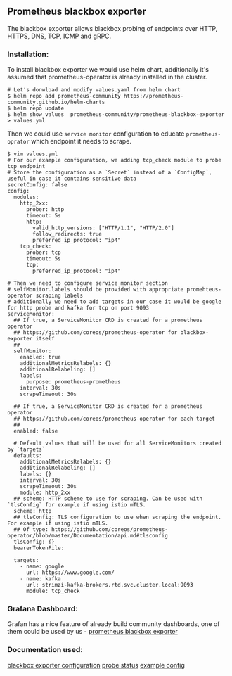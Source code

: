 ## Prometheus blackbox exporter
The blackbox exporter allows blackbox probing of endpoints over HTTP, HTTPS, DNS, TCP, ICMP and gRPC. 

### Installation:
To install blackbox exporter we would use helm chart, additionally it's assumed that prometheus-operator is already installed in the cluster.
```
# Let's donwload and modify values.yaml from helm chart
$ helm repo add prometheus-community https://prometheus-community.github.io/helm-charts
$ helm repo update
$ helm show values  prometheus-community/prometheus-blackbox-exporter > values.yml
```
Then we could use `service monitor` configuration to educate `prometheus-oprator` which endpoint it needs to scrape.
```
$ vim values.yml
# For our example configuration, we adding tcp_check module to probe tcp endpoint
# Store the configuration as a `Secret` instead of a `ConfigMap`, useful in case it contains sensitive data
secretConfig: false
config:
  modules:
    http_2xx:
      prober: http
      timeout: 5s
      http:
        valid_http_versions: ["HTTP/1.1", "HTTP/2.0"]
        follow_redirects: true
        preferred_ip_protocol: "ip4"
    tcp_check:
      prober: tcp
      timeout: 5s
      tcp:
        preferred_ip_protocol: "ip4"

# Then we need to configure service monitor section
# selfMonitor.labels should be provided with appropriate promehteus-operator scraping labels
# additionally we need to add targets in our case it would be google for http probe and kafka for tcp on port 9093 
serviceMonitor:
  ## If true, a ServiceMonitor CRD is created for a prometheus operator
  ## https://github.com/coreos/prometheus-operator for blackbox-exporter itself
  ##
  selfMonitor:
    enabled: true
    additionalMetricsRelabels: {}
    additionalRelabeling: []
    labels:
      purpose: prometheus-prometheus
    interval: 30s
    scrapeTimeout: 30s

  ## If true, a ServiceMonitor CRD is created for a prometheus operator
  ## https://github.com/coreos/prometheus-operator for each target
  ##
  enabled: false

  # Default values that will be used for all ServiceMonitors created by `targets`
  defaults:
    additionalMetricsRelabels: {}
    additionalRelabeling: []
    labels: {}
    interval: 30s
    scrapeTimeout: 30s
    module: http_2xx
  ## scheme: HTTP scheme to use for scraping. Can be used with `tlsConfig` for example if using istio mTLS.
  scheme: http
  ## tlsConfig: TLS configuration to use when scraping the endpoint. For example if using istio mTLS.
  ## Of type: https://github.com/coreos/prometheus-operator/blob/master/Documentation/api.md#tlsconfig
  tlsConfig: {}
  bearerTokenFile:

  targets:
    - name: google
      url: https://www.google.com/
    - name: kafka
      url: strimzi-kafka-brokers.rtd.svc.cluster.local:9093
      module: tcp_check
```
### Grafana Dashboard:
Grafan has a nice feature of already build community dashboards, one of them could be used by us - [prometheus blackbox exporter](https://grafana.com/grafana/dashboards/14928-prometheus-blackbox-exporter)

### Documentation used:
[blackbox exporter configuration](https://github.com/prometheus/blackbox_exporter/blob/master/CONFIGURATION.md) 
[probe status](https://community.grafana.com/t/cant-get-prometheus-blackbox-exporter-tcp-to-show-probe-status/54235/2)
[example config](https://github.com/prometheus/blackbox_exporter/blob/master/example.yml)

